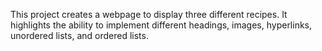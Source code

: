 This project creates a webpage to display three different recipes. It highlights the ability to implement different headings, images, hyperlinks, unordered lists, and ordered lists.